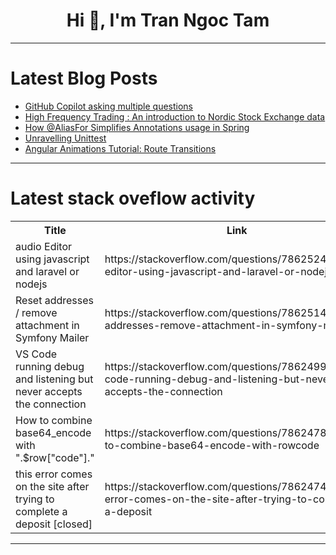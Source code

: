 <h1 align="center">Hi 👋, I'm Tran Ngoc Tam</h1>

---

# Latest Blog Posts 
<!-- BLOG-POST-LIST:START -->
- [GitHub Copilot asking multiple questions](https://dev.to/karenpayneoregon/github-copilot-asking-multiple-questions-54de)
- [High Frequency Trading : An introduction to Nordic Stock Exchange data](https://dev.to/shivam_sharma_0898bab64d2/high-frequency-trading-an-introduction-to-nordic-stock-exchange-data-15f0)
- [How @AliasFor Simplifies Annotations usage in Spring](https://dev.to/tiuwill/how-aliasfor-simplifies-annotations-usage-in-spring-3kjn)
- [Unravelling Unittest](https://dev.to/codeveronica/unravelling-unittest-54fc)
- [Angular Animations Tutorial: Route Transitions](https://dev.to/brianmtreese/angular-animations-tutorial-route-transitions-17g9)
<!-- BLOG-POST-LIST:END -->

---

# Latest stack oveflow activity
<table>
  <tr><th>Title</th><th>Link</th></tr>
  <!-- STACKOVERFLOW:START --><tr><td>audio Editor using javascript and laravel or nodejs</td><td>https://stackoverflow.com/questions/78625249/audio-editor-using-javascript-and-laravel-or-nodejs</td></tr><tr><td>Reset addresses / remove attachment in Symfony Mailer</td><td>https://stackoverflow.com/questions/78625143/reset-addresses-remove-attachment-in-symfony-mailer</td></tr><tr><td>VS Code running debug and listening but never accepts the connection</td><td>https://stackoverflow.com/questions/78624999/vs-code-running-debug-and-listening-but-never-accepts-the-connection</td></tr><tr><td>How to combine base64_encode with &quot;.$row[&quot;code&quot;].&quot;</td><td>https://stackoverflow.com/questions/78624782/how-to-combine-base64-encode-with-rowcode</td></tr><tr><td>this error comes on the site after trying to complete a deposit [closed]</td><td>https://stackoverflow.com/questions/78624745/this-error-comes-on-the-site-after-trying-to-complete-a-deposit</td></tr><!-- STACKOVERFLOW:END -->
</table>

---


